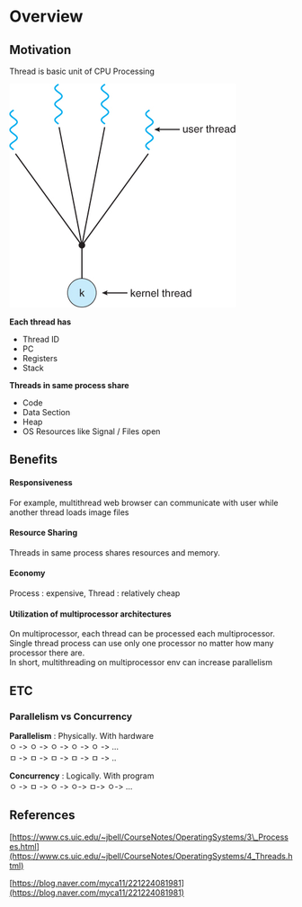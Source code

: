 # Overview

## Motivation

Thread is basic unit of CPU Processing

![Single / Multi Threads](../.gitbook/assets/image%20%2821%29.png)

 **Each thread has**

* Thread ID
* PC
* Registers
* Stack

 **Threads in same process share**

* Code
* Data Section
* Heap
* OS Resources like Signal / Files open 

## Benefits

#### Responsiveness

For example, multithread web browser can communicate with user while another thread loads image files

#### Resource Sharing

Threads in same process shares resources and memory. 

#### Economy

Process : expensive, Thread : relatively cheap

#### Utilization of multiprocessor architectures

On multiprocessor, each thread can be processed each multiprocessor.  
Single thread process can use only one processor no matter how many processor there are.  
In short, multithreading on multiprocessor env can increase parallelism

## ETC

### Parallelism vs Concurrency

**Parallelism** : Physically. With hardware  
ㅇ -&gt; ㅇ -&gt; ㅇ -&gt; ㅇ -&gt; ㅇ -&gt; ...  
ㅁ -&gt; ㅁ -&gt; ㅁ -&gt; ㅁ -&gt; ㅁ -&gt; ..  
  
**Concurrency** : Logically. With program  
ㅇ -&gt; ㅁ -&gt; ㅇ -&gt; ㅇ-&gt; ㅁ-&gt; ㅇ-&gt; ...

## References

[https://www.cs.uic.edu/~jbell/CourseNotes/OperatingSystems/3\_Processes.html](https://www.cs.uic.edu/~jbell/CourseNotes/OperatingSystems/4_Threads.html)

[https://blog.naver.com/myca11/221224081981](https://blog.naver.com/myca11/221224081981)

